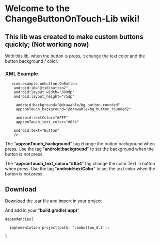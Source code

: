 # Welcome to the ChangeButtonOnTouch-Lib wiki!

## This lib was created to make custom buttons quickly; (Not working now)

With this lib, when the button is press, it change the text color and the button background / color.

### XML Example

       <com.example.onbutton.OnButton
        android:id="@+id/button2"
        android:layout_width="300dp"
        android:layout_height="75dp"
        
         android:background="@drawable/bg_button_rounded"
         app:onTouch_background="@drawable/bg_button_rounded2"
        
         android:textColor="#FFF"
         app:onTouch_text_color="#854"
        
        android:text="Button"
        /> 



The "**app:onTouch_background**" tag change the button background when press.
Use the tag "**android:background**" to set the background when the button is not press.


The "**app:onTouch_text_color="#854**" tag change the color Text in button when press.
Use the tag "**android:textColor**" to set the text color when the button is not press.


## Download

[Download](https://github.com/maonaparede/ChangeButtonOnTouch_0.1/releases/tag/v0.1) the .aar file and import in your project

And add in your "**build.gradle(:app)**"

    dependencies{

      implementation project(path: ':onbutton_0.1');

    }
